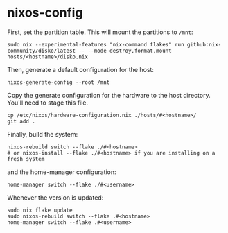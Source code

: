 # nixos-config

First, set the partition table. This will mount the partitions to `/mnt`:
```
sudo nix --experimental-features "nix-command flakes" run github:nix-community/disko/latest -- --mode destroy,format,mount hosts/<hostname>/disko.nix
```

Then, generate a default configuration for the host:
```
nixos-generate-config --root /mnt
```

Copy the generate configuration for the hardware to the host directory. You'll need to stage this file.
```
cp /etc/nixos/hardware-configuration.nix ./hosts/#<hostname>/
git add .
```

Finally, build the system:
```
nixos-rebuild switch --flake ./#<hostname>
# or nixos-install --flake ./#<hostname> if you are installing on a fresh system
```

and the home-manager configuration:
```
home-manager switch --flake ./#<username>
```

Whenever the version is updated:
```
sudo nix flake update
sudo nixos-rebuild switch --flake .#<hostname>
home-manager switch --flake .#<username>
```
